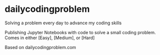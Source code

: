 # dailycodingproblem
Solving a problem every day to advance my coding skills

Publishing Jupyter Notebooks with code to solve a small coding problem. Comes in either [Easy], [Medium], or [Hard]

Based on dailycodingproblem.com
